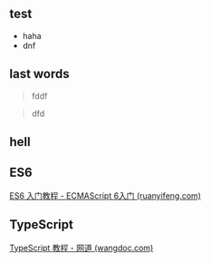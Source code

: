 

## test
+ haha
+ dnf


## last words
> fddf

> dfd

## hell


## ES6

[ES6 入门教程 - ECMAScript 6入门 (ruanyifeng.com)](https://es6.ruanyifeng.com/)


## TypeScript

[TypeScript 教程 - 网道 (wangdoc.com)](https://wangdoc.com/typescript/)